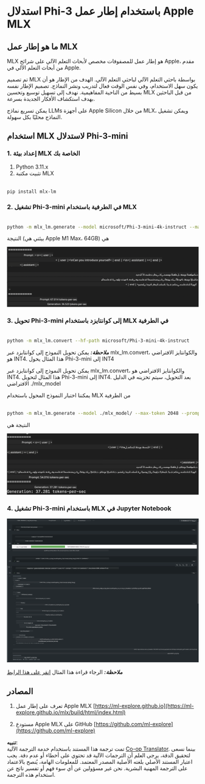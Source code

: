 <!--
CO_OP_TRANSLATOR_METADATA:
{
  "original_hash": "dcb656f3d206fc4968e236deec5d4384",
  "translation_date": "2025-05-07T10:40:22+00:00",
  "source_file": "md/01.Introduction/03/MLX_Inference.md",
  "language_code": "ar"
}
-->
# **استدلال Phi-3 باستخدام إطار عمل Apple MLX**

## **ما هو إطار عمل MLX**

MLX هو إطار عمل للمصفوفات مخصص لأبحاث التعلم الآلي على شرائح Apple، مقدم من أبحاث التعلم الآلي في Apple.

تم تصميم MLX بواسطة باحثي التعلم الآلي لباحثي التعلم الآلي. الهدف من الإطار هو أن يكون سهل الاستخدام، وفي نفس الوقت فعال لتدريب ونشر النماذج. تصميم الإطار نفسه بسيط من الناحية المفاهيمية. نهدف إلى تسهيل توسيع وتحسين MLX من قبل الباحثين بهدف استكشاف الأفكار الجديدة بسرعة.

يمكن تسريع نماذج LLMs على أجهزة Apple Silicon من خلال MLX، ويمكن تشغيل النماذج محليًا بكل سهولة.

## **استخدام MLX لاستدلال Phi-3-mini**

### **1. إعداد بيئة MLX الخاصة بك**

1. Python 3.11.x  
2. تثبيت مكتبة MLX


```bash

pip install mlx-lm

```

### **2. تشغيل Phi-3-mini في الطرفية باستخدام MLX**


```bash

python -m mlx_lm.generate --model microsoft/Phi-3-mini-4k-instruct --max-token 2048 --prompt  "<|user|>\nCan you introduce yourself<|end|>\n<|assistant|>"

```

النتيجة (بيئتي هي Apple M1 Max، 64GB) هي

![Terminal](../../../../../translated_images/01.5cf57df8f7407cf9281c0237f4e69c3728b8817253aad0835d14108b07c83c88.ar.png)

### **3. تحويل Phi-3-mini إلى كوانتايزد باستخدام MLX في الطرفية**


```bash

python -m mlx_lm.convert --hf-path microsoft/Phi-3-mini-4k-instruct

```

***ملاحظة:*** يمكن تحويل النموذج إلى كوانتايزد عبر mlx_lm.convert، والكوانتايز الافتراضي هو INT4. هذا المثال يحول Phi-3-mini إلى INT4

يمكن تحويل النموذج إلى كوانتايزد عبر mlx_lm.convert، والكوانتايز الافتراضي هو INT4. هذا المثال لتحويل Phi-3-mini إلى INT4. بعد التحويل، سيتم تخزينه في الدليل الافتراضي ./mlx_model

يمكننا اختبار النموذج المحول باستخدام MLX من الطرفية


```bash

python -m mlx_lm.generate --model ./mlx_model/ --max-token 2048 --prompt  "<|user|>\nCan you introduce yourself<|end|>\n<|assistant|>"

```

النتيجة هي

![INT4](../../../../../translated_images/02.7b188681a8eadbc111aba8d8006e4b3671788947a99a46329261e169dd2ec29f.ar.png)


### **4. تشغيل Phi-3-mini باستخدام MLX في Jupyter Notebook**


![Notebook](../../../../../translated_images/03.b9705a3a5aaa89f9eb0ca04c1a4565dfe4a5e8cc68604227d2eab149fef1d3c7.ar.png)

***ملاحظة:*** الرجاء قراءة هذا المثال [انقر على هذا الرابط](../../../../../code/03.Inference/MLX/MLX_DEMO.ipynb)


## **المصادر**

1. تعرف على إطار عمل Apple MLX [https://ml-explore.github.io](https://ml-explore.github.io/mlx/build/html/index.html)

2. مستودع Apple MLX على GitHub [https://github.com/ml-explore](https://github.com/ml-explore)

**تنبيه**:  
تمت ترجمة هذا المستند باستخدام خدمة الترجمة الآلية [Co-op Translator](https://github.com/Azure/co-op-translator). بينما نسعى لتحقيق الدقة، يرجى العلم أن الترجمات الآلية قد تحتوي على أخطاء أو عدم دقة. يجب اعتبار المستند الأصلي بلغته الأصلية المصدر المعتمد. للمعلومات الهامة، يُنصح بالاعتماد على الترجمة المهنية البشرية. نحن غير مسؤولين عن أي سوء فهم أو تفسير ناتج عن استخدام هذه الترجمة.